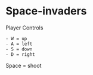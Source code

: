 # Space-invaders
Player Controls

    - W = up
    - A = left
    - S = down
    - D = right

Space = shoot